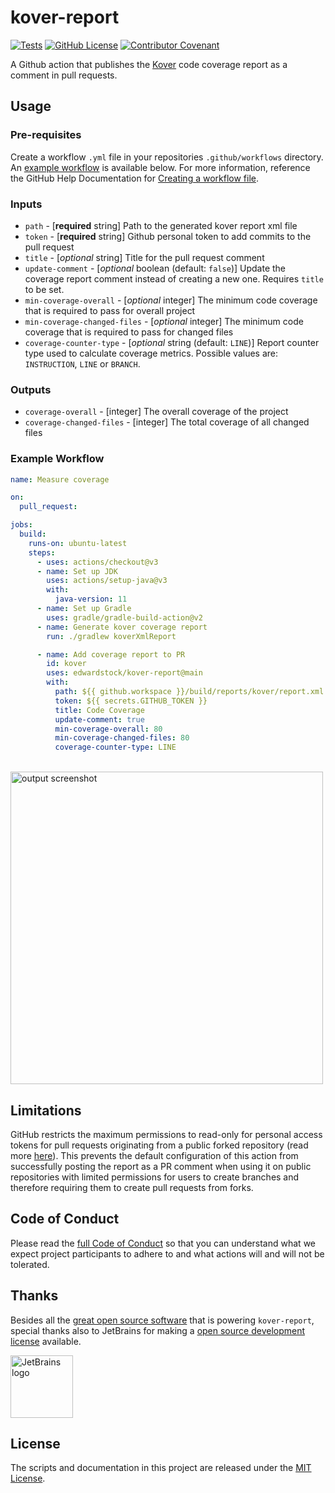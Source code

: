 # kover-report

[![Tests](https://github.com/edwardstock/kover-report/actions/workflows/test.yml/badge.svg)](https://github.com/edwardstock/kover-report/actions/workflows/test.yml) [![GitHub License](https://img.shields.io/github/license/edwardstock/kover-report?label=License)](https://github.com/edwardstock/kover-report/blob/main/LICENSE) [![Contributor Covenant](https://img.shields.io/badge/Contributor%20Covenant-2.1-4baaaa.svg)](code_of_conduct.md)

A Github action that publishes the [Kover](https://github.com/Kotlin/kotlinx-kover) code coverage report as a comment in pull requests.

## Usage

### Pre-requisites

Create a workflow `.yml` file in your repositories `.github/workflows` directory. An [example workflow](#example-workflow) is available below. For more information, reference the GitHub Help Documentation for [Creating a workflow file](https://help.github.com/en/articles/configuring-a-workflow#creating-a-workflow-file).

### Inputs

- `path` - [**required** string] Path to the generated kover report xml file
- `token` - [**required** string] Github personal token to add commits to the pull request
- `title` - [*optional* string] Title for the pull request comment
- `update-comment` - [*optional* boolean (default: `false`)] Update the coverage report comment instead of creating a new one. Requires `title` to be set.
- `min-coverage-overall` - [*optional* integer] The minimum code coverage that is required to pass for overall project
- `min-coverage-changed-files` - [*optional* integer] The minimum code coverage that is required to pass for changed files
- `coverage-counter-type` - [*optional* string (default: `LINE`)] Report counter type used to calculate coverage metrics. Possible values are: `INSTRUCTION`, `LINE` or `BRANCH`.

### Outputs

- `coverage-overall` - [integer] The overall coverage of the project
- `coverage-changed-files` - [integer] The total coverage of all changed files

### Example Workflow

```yaml
name: Measure coverage

on:
  pull_request:

jobs:
  build:
    runs-on: ubuntu-latest
    steps:
      - uses: actions/checkout@v3
      - name: Set up JDK
        uses: actions/setup-java@v3
        with:
          java-version: 11
      - name: Set up Gradle
        uses: gradle/gradle-build-action@v2
      - name: Generate kover coverage report
        run: ./gradlew koverXmlReport

      - name: Add coverage report to PR
        id: kover
        uses: edwardstock/kover-report@main
        with:
          path: ${{ github.workspace }}/build/reports/kover/report.xml
          token: ${{ secrets.GITHUB_TOKEN }}
          title: Code Coverage
          update-comment: true
          min-coverage-overall: 80
          min-coverage-changed-files: 80
          coverage-counter-type: LINE
```

<br>
<img src="/screenshot.png" alt="output screenshot" title="output screenshot" width="500" />

## Limitations

GitHub restricts the maximum permissions to read-only for personal access tokens for pull requests originating from a public forked repository (read more [here](https://docs.github.com/en/actions/security-guides/automatic-token-authentication#permissions-for-the-github_token)). This prevents the default configuration of this action from successfully posting the report as a PR comment when using it on public repositories with limited permissions for users to create branches and therefore requiring them to create pull requests from forks.

## Code of Conduct

Please read the [full Code of Conduct](CODE_OF_CONDUCT.md) so that you can understand what we expect project participants to adhere to and what actions will and will not be tolerated.

## Thanks

Besides all the [great open source software](package.json) that is powering `kover-report`, special thanks also to JetBrains for making a [open source development license](https://www.jetbrains.com/community/opensource) available.

<img src="https://resources.jetbrains.com/storage/products/company/brand/logos/jb_beam.png" alt="JetBrains logo" width="100" height="100">

## License

The scripts and documentation in this project are released under the [MIT License](LICENSE).
